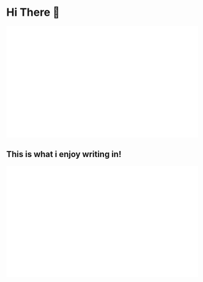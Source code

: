# Hi There  👋

![](https://github.com/corey-sprung-telus/github-stats/blob/master/generated/overview.svg)

## This is what i enjoy writing in!

![](https://github.com/corey-sprung-telus/github-stats/blob/master/generated/languages.svg)







